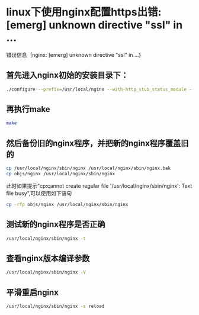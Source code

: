 # linux下使用nginx配置https出错: [emerg] unknown directive "ssl" in ...

错误信息｛nginx: [emerg] unknown directive "ssl" in ...｝
## 首先进入nginx初始的安装目录下：
``` bash
./configure --prefix=/usr/local/nginx --with-http_stub_status_module --with-http_ssl_module
```
## 再执行make
``` bash
make
```
## 然后备份旧的nginx程序，并把新的nginx程序覆盖旧的
``` bash
cp /usr/local/nginx/sbin/nginx /usr/local/nginx/sbin/nginx.bak
cp objs/nginx /usr/local/nginx/sbin/nginx
```
此时如果提示“cp:cannot create regular file '/usr/local/nginx/sbin/nginx': Text file busy”,可以使用如下语句
``` bash
cp -rfp objs/nginx /usr/local/nginx/sbin/nginx
```
## 测试新的nginx程序是否正确
``` bash
/usr/local/nginx/sbin/nginx -t
```
## 查看nginx版本编译参数
``` bash
/usr/local/nginx/sbin/nginx -V
```
## 平滑重启nginx
``` bash
/usr/local/nginx/sbin/nginx -s reload
```
